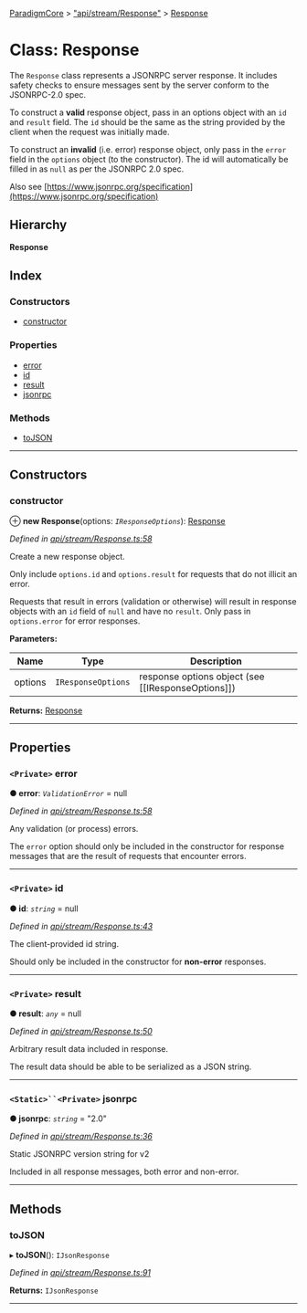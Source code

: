 [ParadigmCore](../README.md) > ["api/stream/Response"](../modules/_api_stream_response_.md) > [Response](../classes/_api_stream_response_.response.md)

# Class: Response

The `Response` class represents a JSONRPC server response. It includes safety checks to ensure messages sent by the server conform to the JSONRPC-2.0 spec.

To construct a **valid** response object, pass in an options object with an `id` and `result` field. The `id` should be the same as the string provided by the client when the request was initially made.

To construct an **invalid** (i.e. error) response object, only pass in the `error` field in the `options` object (to the constructor). The id will automatically be filled in as `null` as per the JSONRPC 2.0 spec.

Also see [https://www.jsonrpc.org/specification](https://www.jsonrpc.org/specification)

## Hierarchy

**Response**

## Index

### Constructors

* [constructor](_api_stream_response_.response.md#constructor)

### Properties

* [error](_api_stream_response_.response.md#error)
* [id](_api_stream_response_.response.md#id)
* [result](_api_stream_response_.response.md#result)
* [jsonrpc](_api_stream_response_.response.md#jsonrpc)

### Methods

* [toJSON](_api_stream_response_.response.md#tojson)

---

## Constructors

<a id="constructor"></a>

###  constructor

⊕ **new Response**(options: *`IResponseOptions`*): [Response](_api_stream_response_.response.md)

*Defined in [api/stream/Response.ts:58](https://github.com/paradigmfoundation/paradigmcore/blob/5096cb9/src/api/stream/Response.ts#L58)*

Create a new response object.

Only include `options.id` and `options.result` for requests that do not illicit an error.

Requests that result in errors (validation or otherwise) will result in response objects with an `id` field of `null` and have no `result`. Only pass in `options.error` for error responses.

**Parameters:**

| Name | Type | Description |
| ------ | ------ | ------ |
| options | `IResponseOptions` |  response options object (see \[\[IResponseOptions\]\]) |

**Returns:** [Response](_api_stream_response_.response.md)

___

## Properties

<a id="error"></a>

### `<Private>` error

**● error**: *`ValidationError`* =  null

*Defined in [api/stream/Response.ts:58](https://github.com/paradigmfoundation/paradigmcore/blob/5096cb9/src/api/stream/Response.ts#L58)*

Any validation (or process) errors.

The `error` option should only be included in the constructor for response messages that are the result of requests that encounter errors.

___
<a id="id"></a>

### `<Private>` id

**● id**: *`string`* =  null

*Defined in [api/stream/Response.ts:43](https://github.com/paradigmfoundation/paradigmcore/blob/5096cb9/src/api/stream/Response.ts#L43)*

The client-provided id string.

Should only be included in the constructor for **non-error** responses.

___
<a id="result"></a>

### `<Private>` result

**● result**: *`any`* =  null

*Defined in [api/stream/Response.ts:50](https://github.com/paradigmfoundation/paradigmcore/blob/5096cb9/src/api/stream/Response.ts#L50)*

Arbitrary result data included in response.

The result data should be able to be serialized as a JSON string.

___
<a id="jsonrpc"></a>

### `<Static>``<Private>` jsonrpc

**● jsonrpc**: *`string`* = "2.0"

*Defined in [api/stream/Response.ts:36](https://github.com/paradigmfoundation/paradigmcore/blob/5096cb9/src/api/stream/Response.ts#L36)*

Static JSONRPC version string for v2

Included in all response messages, both error and non-error.

___

## Methods

<a id="tojson"></a>

###  toJSON

▸ **toJSON**(): `IJsonResponse`

*Defined in [api/stream/Response.ts:91](https://github.com/paradigmfoundation/paradigmcore/blob/5096cb9/src/api/stream/Response.ts#L91)*

**Returns:** `IJsonResponse`

___

